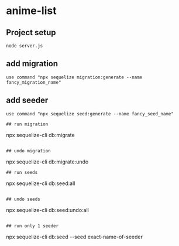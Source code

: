 # anime-list

## Project setup
```
node server.js
```

## add migration
```
use command "npx sequelize migration:generate --name fancy_migration_name"
```

## add seeder
```
use command "npx sequelize seed:generate --name fancy_seed_name"

## run migration
```
npx sequelize-cli db:migrate
```

## undo migration
```
npx sequelize-cli db:migrate:undo
```
## run seeds

```
npx sequelize-cli db:seed:all
```

## undo seeds

```
npx sequelize-cli db:seed:undo:all
```

## run only 1 seeder

```
npx sequelize-cli db:seed --seed exact-name-of-seeder
```


